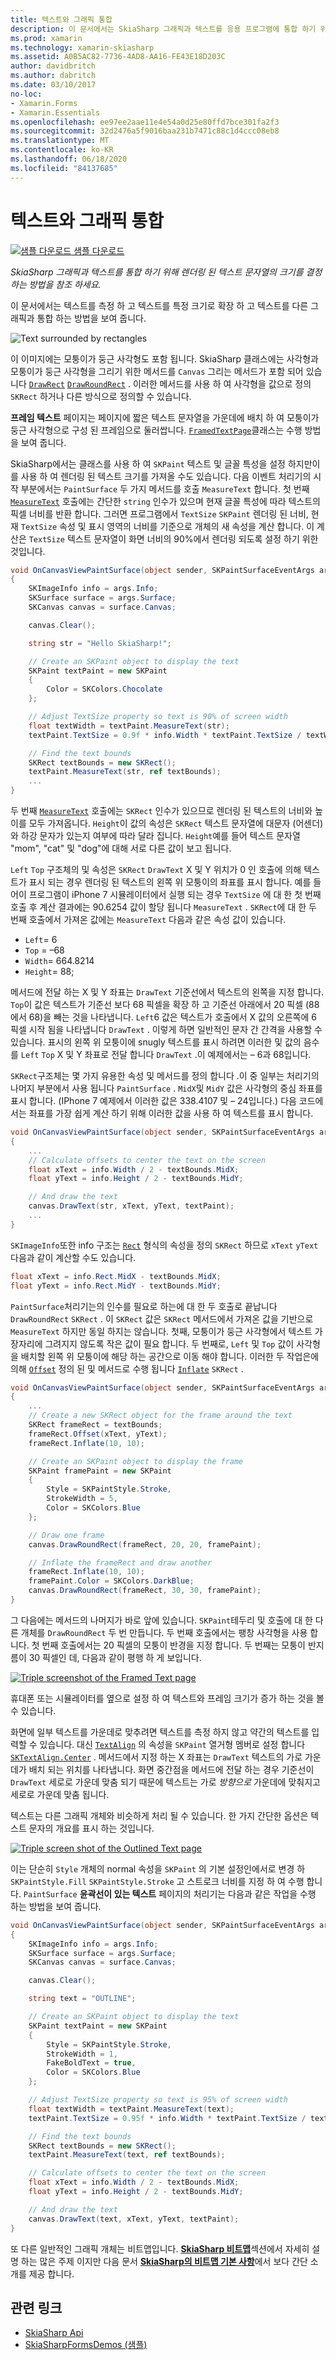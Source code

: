 ```yaml
---
title: 텍스트와 그래픽 통합
description: 이 문서에서는 SkiaSharp 그래픽과 텍스트를 응용 프로그램에 통합 하기 위해 렌더링 된 텍스트 문자열의 크기를 결정 하는 방법을 설명 하 Xamarin.Forms 고 샘플 코드를 사용 하 여이를 보여 줍니다.
ms.prod: xamarin
ms.technology: xamarin-skiasharp
ms.assetid: A0B5AC82-7736-4AD8-AA16-FE43E18D203C
author: davidbritch
ms.author: dabritch
ms.date: 03/10/2017
no-loc:
- Xamarin.Forms
- Xamarin.Essentials
ms.openlocfilehash: ee97ee2aae11e4e54a0d25e80ffd7bce301fa2f3
ms.sourcegitcommit: 32d2476a5f9016baa231b7471c88c1d4ccc08eb8
ms.translationtype: MT
ms.contentlocale: ko-KR
ms.lasthandoff: 06/18/2020
ms.locfileid: "84137685"
---
```

# <a name="integrating-text-and-graphics"></a>텍스트와 그래픽 통합

[![샘플 다운로드](~/media/shared/download.png) 샘플 다운로드](https://docs.microsoft.com/samples/xamarin/xamarin-forms-samples/skiasharpforms-demos)

_SkiaSharp 그래픽과 텍스트를 통합 하기 위해 렌더링 된 텍스트 문자열의 크기를 결정 하는 방법을 참조 하세요._

이 문서에서는 텍스트를 측정 하 고 텍스트를 특정 크기로 확장 하 고 텍스트를 다른 그래픽과 통합 하는 방법을 보여 줍니다.

![](text-images/textandgraphicsexample.png "Text surrounded by rectangles")

이 이미지에는 모퉁이가 둥근 사각형도 포함 됩니다. SkiaSharp 클래스에는 사각형과 모퉁이가 둥근 사각형을 그리기 위한 메서드를 `Canvas` 그리는 메서드가 포함 되어 있습니다 [`DrawRect`](xref:SkiaSharp.SKCanvas.DrawRect*) [`DrawRoundRect`](xref:SkiaSharp.SKCanvas.DrawRoundRect*) . 이러한 메서드를 사용 하 여 사각형을 값으로 정의 `SKRect` 하거나 다른 방식으로 정의할 수 있습니다.

**프레임 텍스트** 페이지는 페이지에 짧은 텍스트 문자열을 가운데에 배치 하 여 모퉁이가 둥근 사각형으로 구성 된 프레임으로 둘러쌉니다. [`FramedTextPage`](https://github.com/xamarin/xamarin-forms-samples/blob/master/SkiaSharpForms/Demos/Demos/SkiaSharpFormsDemos/Basics/FramedTextPage.cs)클래스는 수행 방법을 보여 줍니다.

SkiaSharp에서는 클래스를 사용 하 여 `SKPaint` 텍스트 및 글꼴 특성을 설정 하지만이를 사용 하 여 렌더링 된 텍스트 크기를 가져올 수도 있습니다. 다음 이벤트 처리기의 시작 부분에서는 `PaintSurface` 두 가지 메서드를 호출 `MeasureText` 합니다. 첫 번째 [`MeasureText`](xref:SkiaSharp.SKPaint.MeasureText(System.String)) 호출에는 간단한 `string` 인수가 있으며 현재 글꼴 특성에 따라 텍스트의 픽셀 너비를 반환 합니다. 그러면 프로그램에서 `TextSize` `SKPaint` 렌더링 된 너비, 현재 `TextSize` 속성 및 표시 영역의 너비를 기준으로 개체의 새 속성을 계산 합니다. 이 계산은 `TextSize` 텍스트 문자열이 화면 너비의 90%에서 렌더링 되도록 설정 하기 위한 것입니다.

```csharp
void OnCanvasViewPaintSurface(object sender, SKPaintSurfaceEventArgs args)
{
    SKImageInfo info = args.Info;
    SKSurface surface = args.Surface;
    SKCanvas canvas = surface.Canvas;

    canvas.Clear();

    string str = "Hello SkiaSharp!";

    // Create an SKPaint object to display the text
    SKPaint textPaint = new SKPaint
    {
        Color = SKColors.Chocolate
    };

    // Adjust TextSize property so text is 90% of screen width
    float textWidth = textPaint.MeasureText(str);
    textPaint.TextSize = 0.9f * info.Width * textPaint.TextSize / textWidth;

    // Find the text bounds
    SKRect textBounds = new SKRect();
    textPaint.MeasureText(str, ref textBounds);
    ...
}
```

두 번째 [`MeasureText`](xref:SkiaSharp.SKPaint.MeasureText(System.String,SkiaSharp.SKRect@)) 호출에는 `SKRect` 인수가 있으므로 렌더링 된 텍스트의 너비와 높이를 모두 가져옵니다. `Height`이 값의 속성은 `SKRect` 텍스트 문자열에 대문자 (어센더)와 하강 문자가 있는지 여부에 따라 달라 집니다. `Height`예를 들어 텍스트 문자열 "mom", "cat" 및 "dog"에 대해 서로 다른 값이 보고 됩니다.

`Left` `Top` 구조체의 및 속성은 `SKRect` `DrawText` X 및 Y 위치가 0 인 호출에 의해 텍스트가 표시 되는 경우 렌더링 된 텍스트의 왼쪽 위 모퉁이의 좌표를 표시 합니다. 예를 들어이 프로그램이 iPhone 7 시뮬레이터에서 실행 되는 경우 `TextSize` 에 대 한 첫 번째 호출 후 계산 결과에는 90.6254 값이 할당 됩니다 `MeasureText` . `SKRect`에 대 한 두 번째 호출에서 가져온 값에는 `MeasureText` 다음과 같은 속성 값이 있습니다.

- `Left`= 6
- `Top` = &ndash;68
- `Width`= 664.8214
- `Height`= 88;

메서드에 전달 하는 X 및 Y 좌표는 `DrawText` 기준선에서 텍스트의 왼쪽을 지정 합니다. `Top`이 값은 텍스트가 기준선 보다 68 픽셀을 확장 하 고 기준선 아래에서 20 픽셀 (88에서 68)을 빼는 것을 나타냅니다. `Left`6 값은 텍스트가 호출에서 X 값의 오른쪽에 6 픽셀 시작 됨을 나타냅니다 `DrawText` . 이렇게 하면 일반적인 문자 간 간격을 사용할 수 있습니다. 표시의 왼쪽 위 모퉁이에 snugly 텍스트를 표시 하려면 이러한 및 값의 음수를 `Left` `Top` X 및 Y 좌표로 전달 합니다 `DrawText` .이 예제에서는 &ndash; 6과 68입니다.

`SKRect`구조체는 몇 가지 유용한 속성 및 메서드를 정의 합니다 .이 중 일부는 처리기의 나머지 부분에서 사용 됩니다 `PaintSurface` . `MidX`및 `MidY` 값은 사각형의 중심 좌표를 표시 합니다. (IPhone 7 예제에서 이러한 값은 338.4107 및 &ndash; 24입니다.) 다음 코드에서는 좌표를 가장 쉽게 계산 하기 위해 이러한 값을 사용 하 여 텍스트를 표시 합니다.

```csharp
void OnCanvasViewPaintSurface(object sender, SKPaintSurfaceEventArgs args)
{
    ...
    // Calculate offsets to center the text on the screen
    float xText = info.Width / 2 - textBounds.MidX;
    float yText = info.Height / 2 - textBounds.MidY;

    // And draw the text
    canvas.DrawText(str, xText, yText, textPaint);
    ...
}
```

`SKImageInfo`또한 info 구조는 [`Rect`](xref:SkiaSharp.SKImageInfo.Rect) 형식의 속성을 정의 `SKRect` 하므로 `xText` `yText` 다음과 같이 계산할 수도 있습니다.

```csharp
float xText = info.Rect.MidX - textBounds.MidX;
float yText = info.Rect.MidY - textBounds.MidY;
```

`PaintSurface`처리기는의 인수를 필요로 하는에 대 한 두 호출로 끝납니다 `DrawRoundRect` `SKRect` . 이 `SKRect` 값은 `SKRect` 메서드에서 가져온 값을 기반으로 `MeasureText` 하지만 동일 하지는 않습니다. 첫째, 모퉁이가 둥근 사각형에서 텍스트 가장자리에 그려지지 않도록 작은 값이 필요 합니다. 두 번째로, `Left` 및 `Top` 값이 사각형을 배치할 왼쪽 위 모퉁이에 해당 하는 공간으로 이동 해야 합니다. 이러한 두 작업은에 의해 [`Offset`](xref:SkiaSharp.SKRect.Offset*) 정의 된 및 메서드로 수행 됩니다 [`Inflate`](xref:SkiaSharp.SKRect.Inflate*) `SKRect` .

```csharp
void OnCanvasViewPaintSurface(object sender, SKPaintSurfaceEventArgs args)
{
    ...
    // Create a new SKRect object for the frame around the text
    SKRect frameRect = textBounds;
    frameRect.Offset(xText, yText);
    frameRect.Inflate(10, 10);

    // Create an SKPaint object to display the frame
    SKPaint framePaint = new SKPaint
    {
        Style = SKPaintStyle.Stroke,
        StrokeWidth = 5,
        Color = SKColors.Blue
    };

    // Draw one frame
    canvas.DrawRoundRect(frameRect, 20, 20, framePaint);

    // Inflate the frameRect and draw another
    frameRect.Inflate(10, 10);
    framePaint.Color = SKColors.DarkBlue;
    canvas.DrawRoundRect(frameRect, 30, 30, framePaint);
}
```

그 다음에는 메서드의 나머지가 바로 앞에 있습니다. `SKPaint`테두리 및 호출에 대 한 다른 개체를 `DrawRoundRect` 두 번 만듭니다. 두 번째 호출에서는 팽창 사각형을 사용 합니다. 첫 번째 호출에서는 20 픽셀의 모퉁이 반경을 지정 합니다. 두 번째는 모퉁이 반지름이 30 픽셀인 데, 다음과 같이 평행 하 게 보입니다.

 [![](text-images/framedtext-small.png "Triple screenshot of the Framed Text page")](text-images/framedtext-large.png#lightbox "Triple screenshot of the Framed Text page")

휴대폰 또는 시뮬레이터를 옆으로 설정 하 여 텍스트와 프레임 크기가 증가 하는 것을 볼 수 있습니다.

화면에 일부 텍스트를 가운데로 맞추려면 텍스트를 측정 하지 않고 약간의 텍스트를 입력할 수 있습니다. 대신 [`TextAlign`](xref:SkiaSharp.SKPaint.TextAlign) 의 속성을 `SKPaint` 열거형 멤버로 설정 합니다 [`SKTextAlign.Center`](xref:SkiaSharp.SKTextAlign) . 메서드에서 지정 하는 X 좌표는 `DrawText` 텍스트의 가로 가운데가 배치 되는 위치를 나타냅니다. 화면 중간점을 메서드에 전달 하는 경우 기준선이 `DrawText` 세로로 가운데 맞춤 되기 때문에 텍스트는 가로 *방향으로* 가운데에 맞춰지고 세로로 가운데 맞춤 됩니다.

텍스트는 다른 그래픽 개체와 비슷하게 처리 될 수 있습니다. 한 가지 간단한 옵션은 텍스트 문자의 개요를 표시 하는 것입니다.

[![](text-images/outlinedtext-small.png "Triple screen shot of the Outlined Text page")](text-images/outlinedtext-large.png#lightbox "Triple screenshot of the Outlined Text page")

이는 단순히 `Style` 개체의 normal 속성을 `SKPaint` 의 기본 설정인에서로 변경 하 `SKPaintStyle.Fill` `SKPaintStyle.Stroke` 고 스트로크 너비를 지정 하 여 수행 합니다. `PaintSurface` **윤곽선이 있는 텍스트** 페이지의 처리기는 다음과 같은 작업을 수행 하는 방법을 보여 줍니다.

```csharp
void OnCanvasViewPaintSurface(object sender, SKPaintSurfaceEventArgs args)
{
    SKImageInfo info = args.Info;
    SKSurface surface = args.Surface;
    SKCanvas canvas = surface.Canvas;

    canvas.Clear();

    string text = "OUTLINE";

    // Create an SKPaint object to display the text
    SKPaint textPaint = new SKPaint
    {
        Style = SKPaintStyle.Stroke,
        StrokeWidth = 1,
        FakeBoldText = true,
        Color = SKColors.Blue
    };

    // Adjust TextSize property so text is 95% of screen width
    float textWidth = textPaint.MeasureText(text);
    textPaint.TextSize = 0.95f * info.Width * textPaint.TextSize / textWidth;

    // Find the text bounds
    SKRect textBounds = new SKRect();
    textPaint.MeasureText(text, ref textBounds);

    // Calculate offsets to center the text on the screen
    float xText = info.Width / 2 - textBounds.MidX;
    float yText = info.Height / 2 - textBounds.MidY;

    // And draw the text
    canvas.DrawText(text, xText, yText, textPaint);
}
```

또 다른 일반적인 그래픽 개체는 비트맵입니다. [**SkiaSharp 비트맵**](../bitmaps/index.md)섹션에서 자세히 설명 하는 많은 주제 이지만 다음 문서 [**SkiaSharp의 비트맵 기본 사항**](bitmaps.md)에서 보다 간단 소개를 제공 합니다.

## <a name="related-links"></a>관련 링크

- [SkiaSharp Api](https://docs.microsoft.com/dotnet/api/skiasharp)
- [SkiaSharpFormsDemos (샘플)](https://docs.microsoft.com/samples/xamarin/xamarin-forms-samples/skiasharpforms-demos)
